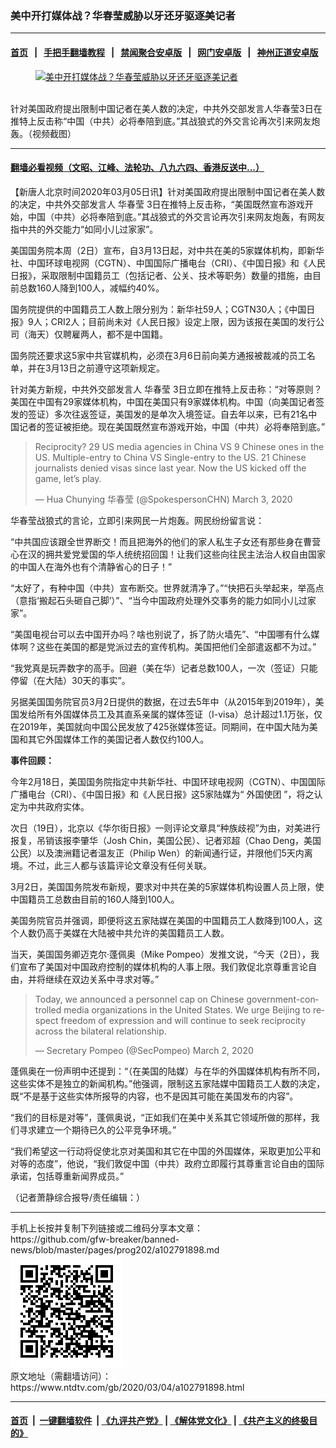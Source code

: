 ### 美中开打媒体战？华春莹威胁以牙还牙驱逐美记者
------------------------

#### [首页](https://github.com/gfw-breaker/banned-news/blob/master/README.md) &nbsp;&nbsp;|&nbsp;&nbsp; [手把手翻墙教程](https://github.com/gfw-breaker/guides/wiki) &nbsp;&nbsp;|&nbsp;&nbsp; [禁闻聚合安卓版](https://github.com/gfw-breaker/bn-android) &nbsp;&nbsp;|&nbsp;&nbsp; [网门安卓版](https://github.com/oGate2/oGate) &nbsp;&nbsp;|&nbsp;&nbsp; [神州正道安卓版](https://github.com/SzzdOgate/update) 



<div><div class="featured_image">
 <a href="https://i.ntdtv.com/assets/uploads/2020/03/huachunying.jpg" target="_blank">
  <figure>
   <img alt="美中开打媒体战？华春莹威胁以牙还牙驱逐美记者" src="https://i.ntdtv.com/assets/uploads/2020/03/huachunying.jpg"/>
  </figure><br/>
 </a>
 <span class="caption">
  针对美国政府提出限制中国记者在美人数的决定，中共外交部发言人华春莹3日在推特上反击称“中国（中共）必将奉陪到底。”其战狼式的外交言论再次引来网友炮轰。（视频截图）
 </span>
</div>
</div><hr/>

#### [翻墙必看视频（文昭、江峰、法轮功、八九六四、香港反送中...）](https://github.com/gfw-breaker/banned-news/blob/master/pages/link3.md)

<div><div class="post_content" itemprop="articleBody">
 <p>
  【新唐人北京时间2020年03月05日讯】针对美国政府提出限制中国记者在美人数的决定，中共外交部发言人
  <ok href="https://www.ntdtv.com/gb/华春莹.htm">
   华春莹
  </ok>
  3日在推特上反击称，“美国既然宣布游戏开始，中国（中共）必将奉陪到底。”其战狼式的外交言论再次引来网友炮轰，有网友指中共的外交能力“如同小儿过家家”。
 </p>
 <p>
  美国国务院本周（2日）宣布，自3月13日起，对中共在美的5家媒体机构，即新华社、中国环球电视网（CGTN）、中国国际广播电台（CRI）、《中国日报》和《人民日报》，采取限制中国籍员工（包括记者、公关、技术等职务）数量的措施，由目前总数160人降到100人，减幅约40%。
 </p>
 <p>
  国务院提供的中国籍员工人数上限分别为：新华社59人；CGTN30人；《中国日报》9人；CRI2人；目前尚未对《人民日报》设定上限，因为该报在美国的发行公司（海天）仅聘雇两人，都不是中国籍。
 </p>
 <p>
  国务院还要求这5家中共官媒机构，必须在3月6日前向美方通报被裁减的员工名单，并在3月13日之前遵守这项新规定。
 </p>
 <p>
  针对美方新规，中共外交部发言人
  <ok href="https://www.ntdtv.com/gb/华春莹.htm">
   华春莹
  </ok>
  3日立即在推特上反击称：“对等原则？美国在中国有29家媒体机构，中国在美国只有9家媒体机构。中国（向美国记者签发的签证）多次往返签证，美国发的是单次入境签证。自去年以来，已有21名中国记者的签证被拒绝。现在美国既然宣布游戏开始，中国（中共）必将奉陪到底。”
 </p>
 <p>
  <center>
  </center>
 </p>
 <blockquote class="twitter-tweet">
  <p dir="ltr" lang="en">
   Reciprocity? 29 US media agencies in China VS 9 Chinese ones in the US. Multiple-entry to China VS Single-entry to the US. 21 Chinese journalists denied visas since last year. Now the US kicked off the game, let’s play.
  </p>
  <p>
   — Hua Chunying 华春莹 (@SpokespersonCHN)
   <ok href="https://twitter.com/SpokespersonCHN/status/1234734030907555840?ref_src=twsrc%5Etfw">
    March 3, 2020
   </ok>
  </p>
 </blockquote>
 <p>
  <script async="" charset="utf-8" src="https://platform.twitter.com/widgets.js">
  </script>
 </p>
 <p>
  华春莹战狼式的言论，立即引来网民一片炮轰。网民纷纷留言说：
 </p>
 <p>
  “中共国应该跟全世界断交！而且把海外的他们的家人私生子女还有那些身在曹营心在汉的拥共爱党爱国的华人统统招回国！让我们这些向往民主法治人权自由国家的中国人在海外也有个清静省心的日子！”
 </p>
 <p>
  “太好了，有种中国（中共）宣布断交。世界就清净了。”“快把石头举起来，举高点（意指‘搬起石头砸自己脚’）”、“当今中国政府处理外交事务的能力如同小儿过家家”。
 </p>
 <p>
  “美国电视台可以去中国开办吗？啥也别说了，拆了防火墙先”、“中国哪有什么媒体啊？这些在美国的都是党派过去的宣传机构。美国把他们全部遣返都不为过。”
 </p>
 <p>
  “我党真是玩弄数字的高手。回避（美在华）记者总数100人，一次（签证）只能停留（在大陆）30天的事实”。
 </p>
 <p>
  另据美国国务院官员3月2日提供的数据，在过去5年中（从2015年到2019年），美国发给所有外国媒体员工及其直系亲属的媒体签证（I-visa）总计超过1.1万张，仅在2019年，美国就向中国公民发放了425张媒体签证。同期间，在中国大陆为美国和其它外国媒体工作的美国记者人数仅约100人。
 </p>
 <p>
  <strong>
   事件回顾：
  </strong>
 </p>
 <p>
  今年2月18日，美国国务院指定中共新华社、中国环球电视网（CGTN）、中国国际广播电台（CRI）、《中国日报》和《人民日报》这5家陆媒为“
  <ok href="https://www.ntdtv.com/gb/外国使团.htm">
   外国使团
  </ok>
  ”，将之认定为中共政府实体。
 </p>
 <p>
  次日（19日），北京以《华尔街日报》一则评论文章具“种族歧视”为由，对美进行报复，吊销该报李肇华（Josh Chin，美国公民）、记者邓超（Chao Deng，美国公民）以及澳洲籍记者温友正（Philip Wen）的新闻通行证，并限他们5天内离境。不过，此三人都与该篇评论文章没有任何关联。
 </p>
 <p>
  3月2日，美国国务院发布新规，要求对中共在美的5家媒体机构设置人员上限，使中国籍员工总数由目前的160人降到100人。
 </p>
 <p>
  美国务院官员并强调，即便将这五家陆媒在美国的中国籍员工人数降到100人，这个人数仍高于美媒在大陆被中共允许的美国籍员工人数。
 </p>
 <p>
  当天，美国国务卿迈克尔‧蓬佩奥（Mike Pompeo）发推文说，“今天（2日），我们宣布了美国对中国政府控制的媒体机构的人事上限。我们敦促北京尊重言论自由，并将继续在双边关系中寻求对等。”
 </p>
 <p>
  <center>
  </center>
 </p>
 <blockquote class="twitter-tweet">
  <p dir="ltr" lang="en">
   Today, we announced a personnel cap on Chinese government-controlled media organizations in the United States. We urge Beijing to respect freedom of expression and will continue to seek reciprocity across the bilateral relationship.
  </p>
  <p>
   — Secretary Pompeo (@SecPompeo)
   <ok href="https://twitter.com/SecPompeo/status/1234540896357670913?ref_src=twsrc%5Etfw">
    March 2, 2020
   </ok>
  </p>
 </blockquote>
 <p>
  <script async="" charset="utf-8" src="https://platform.twitter.com/widgets.js">
  </script>
 </p>
 <p>
  蓬佩奥在一份声明中还提到：“（在美国的陆媒）与在华的外国媒体机构有所不同，这些实体不是独立的新闻机构。”他强调，限制这五家陆媒中国籍员工人数的决定，既“不是基于这些实体所报导的内容，也不是因其可能在美国发布的内容”。
 </p>
 <p>
  “我们的目标是对等”，蓬佩奥说，“正如我们在美中关系其它领域所做的那样，我们寻求建立一个期待已久的公平竞争环境。”
 </p>
 <p>
  “我们希望这一行动将促使北京对美国和其它在中国的外国媒体，采取更加公平和对等的态度”，他说，“我们敦促中国（中共）政府立即履行其尊重言论自由的国际承诺，包括尊重新闻界成员。”
 </p>
 <p>
  （记者萧静综合报导/责任编辑：）
 </p>
 <div class="single_ad">
 </div>
</div>
</div>
<hr/>
手机上长按并复制下列链接或二维码分享本文章：<br/>
https://github.com/gfw-breaker/banned-news/blob/master/pages/prog202/a102791898.md <br/>
<a href='https://github.com/gfw-breaker/banned-news/blob/master/pages/prog202/a102791898.md'><img src='https://github.com/gfw-breaker/banned-news/blob/master/pages/prog202/a102791898.md.png'/></a> <br/>
原文地址（需翻墙访问）：https://www.ntdtv.com/gb/2020/03/04/a102791898.html


------------------------
#### [首页](https://github.com/gfw-breaker/banned-news/blob/master/README.md) &nbsp;|&nbsp; [一键翻墙软件](https://github.com/gfw-breaker/nogfw/blob/master/README.md) &nbsp;| [《九评共产党》](https://github.com/gfw-breaker/9ping.md/blob/master/README.md#九评之一评共产党是什么) | [《解体党文化》](https://github.com/gfw-breaker/jtdwh.md/blob/master/README.md) | [《共产主义的终极目的》](https://github.com/gfw-breaker/gczydzjmd.md/blob/master/README.md)


<img src='http://gfw-breaker.win/banned-news/pages/prog202/a102791898.md' width='0px' height='0px'/>